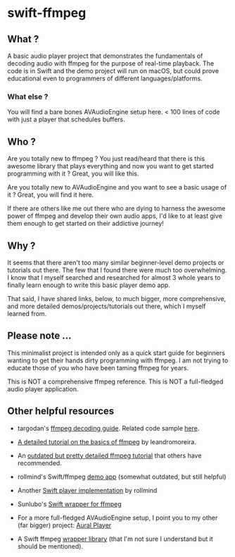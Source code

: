 # swift-ffmpeg

## What ?

A basic audio player project that demonstrates the fundamentals of decoding audio with ffmpeg for the purpose of real-time playback. The code is in Swift 
and the demo project will run on macOS, but could prove educational even to programmers of different languages/platforms.

### What else ?

You will find a bare bones AVAudioEngine setup here. < 100 lines of code with just a player that schedules buffers.

## Who ?

Are you totally new to ffmpeg ? You just read/heard that there is this awesome library that plays everything and now you want to get started programming with it ? Great, you will like this.

Are you totally new to AVAudioEngine and you want to see a basic usage of it ? Great, you will find it here.

If there are others like me out there who are dying to harness the awesome power of ffmpeg and develop their own audio apps, I'd like to at least give them enough
to get started on their addictive journey!

## Why ?

It seems that there aren't too many similar beginner-level demo projects or tutorials out there. The few that I found there were much too overwhelming.
I know that I myself searched and researched for almost 3 whole years to finally learn enough to write this basic player demo app.

That said, I have shared links, below, to much bigger, more comprehensive, and more detailed demos/projects/tutorials out there, which I myself learned from.

## Please note ...

This minimalist project is intended only as a quick start guide for beginners wanting to get their hands dirty programming with ffmpeg. I am not trying to educate those of you who have been taming ffmpeg for years.

This is NOT a comprehensive ffmpeg reference.
This is NOT a full-fledged audio player application.

## Other helpful resources

* targodan's [ffmpeg decoding guide](https://steemit.com/programming/@targodan/decoding-audio-files-with-ffmpeg). Related code sample [here](https://gist.github.com/targodan/8cef8f2b682a30055aa7937060cd94b7).

* [A detailed tutorial on the basics of ffmpeg](https://github.com/leandromoreira/ffmpeg-libav-tutorial) by leandromoreira.

* An [outdated but pretty detailed ffmpeg tutorial](https://dranger.com/ffmpeg/tutorial01.html) that others have recommended.

* rollmind's Swift/ffmpeg [demo app](https://github.com/rollmind/ffmpeg-swift-tutorial/tree/master/tutorial/tutorialhttps://github.com/rollmind/ffmpeg-swift-tutorial/tree/master/tutorial/tutorial) (somewhat outdated, but still helpful)

* Another [Swift player implementation](https://github.com/rollmind/SweetPlayer) by rollmind

* Sunlubo's [Swift wrapper for ffmpeg](https://github.com/sunlubo/SwiftFFmpeg)

* For a more full-fledged AVAudioEngine setup, I point you to my other (far bigger) project: [Aural Player](https://github.com/maculateConception/aural-player)

* A Swift ffmpeg [wrapper library](https://github.com/FFMS/ffms2) (that I'm not sure I understand but it should be mentioned).
